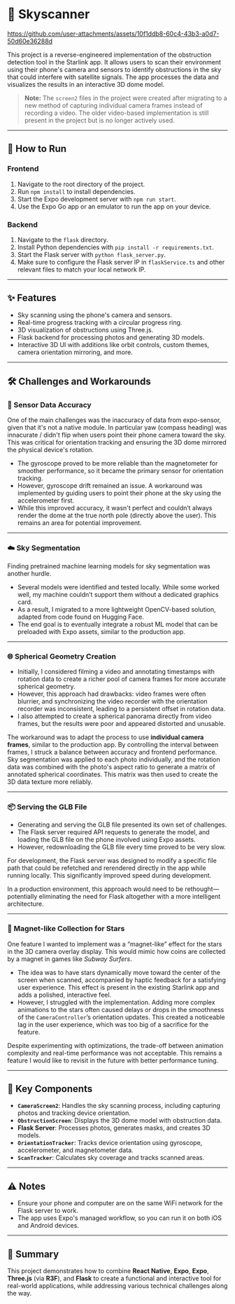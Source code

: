 # 🌌 Skyscanner

https://github.com/user-attachments/assets/10f1ddb8-60c4-43b3-a0d7-50d60e36288d


This project is a reverse-engineered implementation of the obstruction detection tool in the Starlink app. It allows users to scan their environment using their phone's camera and sensors to identify obstructions in the sky that could interfere with satellite signals. The app processes the data and visualizes the results in an interactive 3D dome model.  

> **Note:** The `screen2` files in the project were created after migrating to a new method of capturing individual camera frames instead of recording a video. The older video-based implementation is still present in the project but is no longer actively used.  

---

## 🚀 How to Run

### Frontend
1. Navigate to the root directory of the project.  
2. Run `npm install` to install dependencies.  
3. Start the Expo development server with `npm run start`.  
4. Use the Expo Go app or an emulator to run the app on your device.  

### Backend
1. Navigate to the `flask` directory.  
2. Install Python dependencies with `pip install -r requirements.txt`.  
3. Start the Flask server with `python flask_server.py`.  
4. Make sure to configure the Flask server IP in `flaskService.ts` and other relevant files to match your local network IP.  

---

## ✨ Features
- Sky scanning using the phone's camera and sensors.  
- Real-time progress tracking with a circular progress ring.  
- 3D visualization of obstructions using Three.js.  
- Flask backend for processing photos and generating 3D models.  
- Interactive 3D UI with additions like orbit controls, custom themes, camera orientation mirroring, and more.  

---

## 🛠 Challenges and Workarounds

### 📡 Sensor Data Accuracy
One of the main challenges was the inaccuracy of data from expo-sensor, given that it's not a native module. In particular yaw (compass heading) was innacurate / didn't flip when users point their phone camera toward the sky. This was critical for orientation tracking and ensuring the 3D dome mirrored the physical device's rotation.  

- The gyroscope proved to be more reliable than the magnetometer for smoother performance, so it became the primary sensor for orientation tracking.  
- However, gyroscope drift remained an issue. A workaround was implemented by guiding users to point their phone at the sky using the accelerometer first.  
- While this improved accuracy, it wasn't perfect and couldn’t always render the dome at the true north pole (directly above the user). This remains an area for potential improvement.  

---

### ☁️ Sky Segmentation
Finding pretrained machine learning models for sky segmentation was another hurdle.  

- Several models were identified and tested locally. While some worked well, my machine couldn’t support them without a dedicated graphics card.  
- As a result, I migrated to a more lightweight OpenCV-based solution, adapted from code found on Hugging Face.  
- The end goal is to eventually integrate a robust ML model that can be preloaded with Expo assets, similar to the production app.  

---

### 🌐 Spherical Geometry Creation
- Initially, I considered filming a video and annotating timestamps with rotation data to create a richer pool of camera frames for more accurate spherical geometry.  
- However, this approach had drawbacks: video frames were often blurrier, and synchronizing the video recorder with the orientation recorder was inconsistent, leading to a persistent offset in rotation data.  
- I also attempted to create a spherical panorama directly from video frames, but the results were poor and appeared distorted and unusable.  

The workaround was to adapt the process to use **individual camera frames**, similar to the production app. By controlling the interval between frames, I struck a balance between accuracy and frontend performance. Sky segmentation was applied to each photo individually, and the rotation data was combined with the photo's aspect ratio to generate a matrix of annotated spherical coordinates. This matrix was then used to create the 3D data texture more reliably.  

---

### 📦 Serving the GLB File
- Generating and serving the GLB file presented its own set of challenges.  
- The Flask server required API requests to generate the model, and loading the GLB file on the phone involved using Expo assets.  
- However, redownloading the GLB file every time proved to be very slow.  

For development, the Flask server was designed to modify a specific file path that could be refetched and rerendered directly in the app while running locally. This significantly improved speed during development.  

In a production environment, this approach would need to be rethought—potentially eliminating the need for Flask altogether with a more intelligent architecture.  

---

### 🌟 Magnet-like Collection for Stars
One feature I wanted to implement was a “magnet-like” effect for the stars in the 3D camera overlay display. This would mimic how coins are collected by a magnet in games like *Subway Surfers*.  

- The idea was to have stars dynamically move toward the center of the screen when scanned, accompanied by haptic feedback for a satisfying user experience. This effect is present in the existing Starlink app and adds a polished, interactive feel.  
- However, I struggled with the implementation. Adding more complex animations to the stars often caused delays or drops in the smoothness of the `CameraController`’s orientation updates. This created a noticeable lag in the user experience, which was too big of a sacrifice for the feature.  

Despite experimenting with optimizations, the trade-off between animation complexity and real-time performance was not acceptable. This remains a feature I would like to revisit in the future with better performance tuning.  

---

## 🧩 Key Components
- **`CameraScreen2`**: Handles the sky scanning process, including capturing photos and tracking device orientation.  
- **`ObstructionScreen`**: Displays the 3D dome model with obstruction data.  
- **Flask Server**: Processes photos, generates masks, and creates 3D models.  
- **`OrientationTracker`**: Tracks device orientation using gyroscope, accelerometer, and magnetometer data.  
- **`ScanTracker`**: Calculates sky coverage and tracks scanned areas.  

---

## ⚠️ Notes
- Ensure your phone and computer are on the same WiFi network for the Flask server to work.  
- The app uses Expo's managed workflow, so you can run it on both iOS and Android devices.  

---

## 🎯 Summary
This project demonstrates how to combine **React Native**, **Expo**, **Expo**, **Three.js** (via **R3F**), and **Flask** to create a functional and interactive tool for real-world applications, while addressing various technical challenges along the way.  
